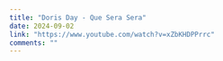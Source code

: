 ```yaml
---
title: "Doris Day - Que Sera Sera"
date: 2024-09-02
link: "https://www.youtube.com/watch?v=xZbKHDPPrrc"
comments: ""
---
```


